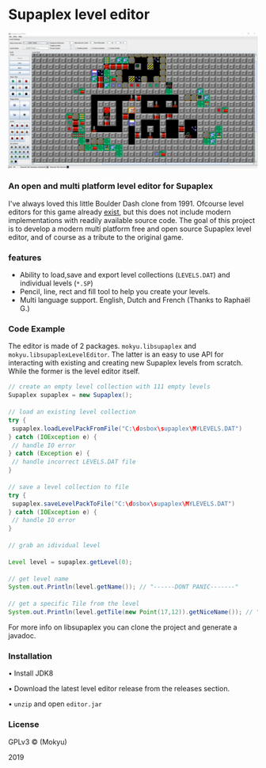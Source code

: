 # Supaplex level editor
![demo](https://raw.githubusercontent.com/mokyu/supaplex-level-editor/assets/assets/demo.jpg)
### An open and multi platform level editor for Supaplex
I've always loved this little Boulder Dash clone from 1991. Ofcourse level editors for this game already [exist](https://www.elmerproductions.com/sp/software.html), but this does not include modern implementations with readily available source code. The goal of this project is to develop a modern multi platform free and open source Supaplex level editor, and of course as a tribute to the original game.

### features

 - Ability to load,save and export level collections (`LEVELS.DAT`) and individual levels (`*.SP`)
 - Pencil, line, rect and fill tool to help you create your levels.
 - Multi language support. English, Dutch and French (Thanks to Raphaël G.)

### Code Example
The editor is made of 2 packages. `mokyu.libsupaplex` and `mokyu.libsupaplexLevelEditor`. The latter is an easy to use API for interacting with existing and creating new Supaplex levels from scratch. While the former is the level editor itself.

   ```java
// create an empty level collection with 111 empty levels
Supaplex supaplex = new Supaplex(); 

// load an existing level collection
try {
	supaplex.loadLevelPackFromFile("C:\dosbox\supaplex\MYLEVELS.DAT")
} catch (IOException e) {
	// handle IO error
} catch (Exception e) {
	// handle incorrect LEVELS.DAT file
}

// save a level collection to file
try {
	supaplex.saveLevelPackToFile("C:\dosbox\supaplex\MYLEVELS.DAT")
} catch (IOException e) {
	// handle IO error
}

// grab an idividual level

Level level = supaplex.getLevel(0);

// get level name
System.out.Println(level.getName()); // "------DONT PANIC-------"

// get a specific Tile from the level
System.out.Println(level.getTile(new Point(17,12)).getNiceName()); // "Hardware (Standard)" 
```
For more info on libsupaplex you can clone the project and generate a javadoc.

### Installation
• Install JDK8

• Download the latest level editor release from the releases section.

• `unzip` and open `editor.jar`

### License
GPLv3 © (Mokyu)

2019
